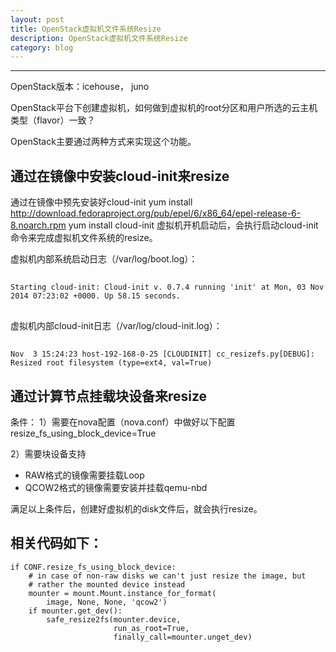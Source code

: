 ```yaml
---
layout: post
title: OpenStack虚拟机文件系统Resize
description: OpenStack虚拟机文件系统Resize
category: blog
---
```


---

OpenStack版本：icehouse， juno

OpenStack平台下创建虚拟机，如何做到虚拟机的root分区和用户所选的云主机类型（flavor）一致？

OpenStack主要通过两种方式来实现这个功能。

## 通过在镜像中安装cloud-init来resize
通过在镜像中预先安装好cloud-init
yum install http://download.fedoraproject.org/pub/epel/6/x86_64/epel-release-6-8.noarch.rpm
yum install cloud-init
虚拟机开机启动后，会执行启动cloud-init命令来完成虚拟机文件系统的resize。

虚拟机内部系统启动日志（/var/log/boot.log）：
##
    Starting cloud-init: Cloud-init v. 0.7.4 running 'init' at Mon, 03 Nov 2014 07:23:02 +0000. Up 58.15 seconds.
##

虚拟机内部cloud-init日志（/var/log/cloud-init.log）：
##
    Nov  3 15:24:23 host-192-168-0-25 [CLOUDINIT] cc_resizefs.py[DEBUG]: Resized root filesystem (type=ext4, val=True)
##



## 通过计算节点挂载块设备来resize
条件：
1）需要在nova配置（nova.conf）中做好以下配置
resize_fs_using_block_device=True

2）需要块设备支持
- RAW格式的镜像需要挂载Loop
- QCOW2格式的镜像需要安装并挂载qemu-nbd

满足以上条件后，创建好虚拟机的disk文件后，就会执行resize。
## 相关代码如下：
    if CONF.resize_fs_using_block_device:
        # in case of non-raw disks we can't just resize the image, but
        # rather the mounted device instead
        mounter = mount.Mount.instance_for_format(
            image, None, None, 'qcow2')
        if mounter.get_dev():
            safe_resize2fs(mounter.device,
                           run_as_root=True,
                           finally_call=mounter.unget_dev)
##